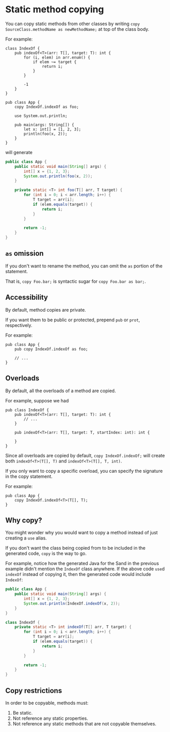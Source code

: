 # Static method copying

You can copy static methods from other classes by writing `copy SourceClass.methodName as newMethodName;` at top of the class body.

For example:

```sand
class IndexOf {
    pub indexOf<T>(arr: T[], target: T): int {
        for (i, elem) in arr.enum() {
            if elem ~= target {
                return i;
            }
        }

        -1
    }
}

pub class App {
    copy IndexOf.indexOf as foo;

    use System.out.println;

    pub main(args: String[]) {
        let x: int[] = [1, 2, 3];
        println(foo(x, 2));
    }
}
```

will generate

```java
public class App {
    public static void main(String[] args) {
        int[] x = {1, 2, 3};
        System.out.println(foo(x, 2));
    }

    private static <T> int foo(T[] arr, T target) {
        for (int i = 0; i < arr.length; i++) {
            T target = arr[i];
            if (elem.equals(target)) {
                return i;
            }
        }

        return -1;
    }
}
```

## `as` omission

If you don't want to rename the method, you can omit the `as` portion of the statement.

That is, `copy Foo.bar;` is syntactic sugar for `copy Foo.bar as bar;`.

## Accessibility

By default, method copies are private.

If you want them to be public or protected, prepend `pub` or `prot`, respectively.

For example:

```sand
pub class App {
    pub copy IndexOf.indexOf as foo;

    // ...
}
```

## Overloads

By default, all the overloads of a method are copied.

For example, suppose we had

```sand
pub class IndexOf {
    pub indexOf<T>(arr: T[], target: T): int {
        // ...
    }

    pub indexOf<T>(arr: T[], target: T, startIndex: int): int {

    }
}
```

Since all overloads are copied by default, `copy IndexOf.indexOf;` will create both `indexOf<T>(T[], T)` and `indexOf<T>(T[], T, int)`.

If you only want to copy a specific overload, you can specify the signature in the copy statement.

For example:

```sand
pub class App {
    copy IndexOf.indexOf<T>(T[], T);
}
```

## Why copy?

You might wonder why you would want to copy a method instead of just creating a `use` alias.

If you don't want the class being copied from to be included in the generated code, `copy` is the way to go.

For example, notice how the generated Java for the Sand in the previous example didn't mention the `IndexOf` class anywhere. If the above code `use`d `indexOf` instead of copying it, then the generated code would include `IndexOf`:

```java
public class App {
    public static void main(String[] args) {
        int[] x = {1, 2, 3};
        System.out.println(IndexOf.indexOf(x, 2));
    }
}

class IndexOf {
    private static <T> int indexOf(T[] arr, T target) {
        for (int i = 0; i < arr.length; i++) {
            T target = arr[i];
            if (elem.equals(target)) {
                return i;
            }
        }

        return -1;
    }
}
```

## Copy restrictions

In order to be copyable, methods must:

1. Be static.
2. Not reference any static properties.
3. Not reference any static methods that are not copyable themselves.
